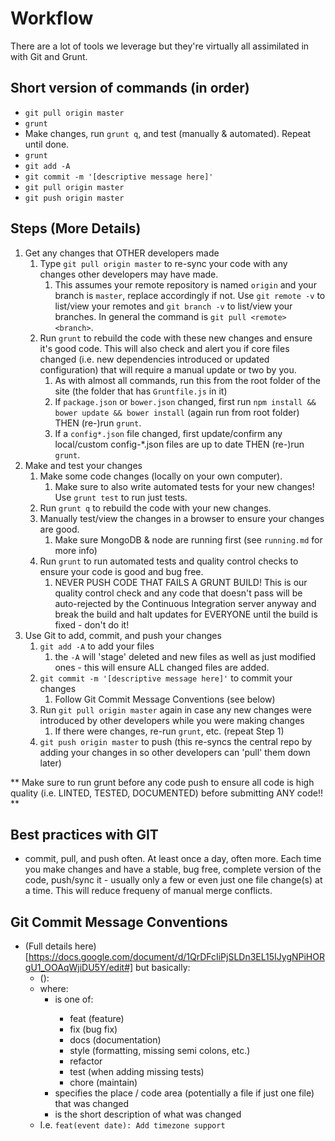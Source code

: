 # Workflow

There are a lot of tools we leverage but they're virtually all assimilated in with Git and Grunt.

## Short version of commands (in order)
- `git pull origin master`
- `grunt`
- Make changes, run `grunt q`, and test (manually & automated). Repeat until done.
- `grunt`
- `git add -A`
- `git commit -m '[descriptive message here]'`
- `git pull origin master`
- `git push origin master`


## Steps (More Details)
1. Get any changes that OTHER developers made
	1. Type `git pull origin master` to re-sync your code with any changes other developers may have made.
		1. This assumes your remote repository is named `origin` and your branch is `master`, replace accordingly if not. Use `git remote -v` to list/view your remotes and `git branch -v` to list/view your branches. In general the command is `git pull <remote> <branch>`.
	2. Run `grunt` to rebuild the code with these new changes and ensure it's good code. This will also check and alert you if core files changed (i.e. new dependencies introduced or updated configuration) that will require a manual update or two by you.
		1. As with almost all commands, run this from the root folder of the site (the folder that has `Gruntfile.js` in it)
		2. If `package.json` or `bower.json` changed, first run `npm install && bower update && bower install` (again run from root folder) THEN (re-)run `grunt`.
		3. If a `config*.json` file changed, first update/confirm any local/custom config-*.json files are up to date THEN (re-)run `grunt`.
2. Make and test your changes
	1. Make some code changes (locally on your own computer).
		1. Make sure to also write automated tests for your new changes! Use `grunt test` to run just tests.
	2. Run `grunt q` to rebuild the code with your new changes.
	3. Manually test/view the changes in a browser to ensure your changes are good.
		1. Make sure MongoDB & node are running first (see `running.md` for more info)
	4. Run `grunt` to run automated tests and quality control checks to ensure your code is good and bug free.
		1. NEVER PUSH CODE THAT FAILS A GRUNT BUILD! This is our quality control check and any code that doesn't pass will be auto-rejected by the Continuous Integration server anyway and break the build and halt updates for EVERYONE until the build is fixed - don't do it!
3. Use Git to add, commit, and push your changes
	1. `git add -A` to add your files
		1. the `-A` will 'stage' deleted and new files as well as just modified ones - this will ensure ALL changed files are added.
	2. `git commit -m '[descriptive message here]'` to commit your changes
		1. Follow Git Commit Message Conventions (see below)
	3. Run `git pull origin master` again in case any new changes were introduced by other developers while you were making changes
		1. If there were changes, re-run `grunt`, etc. (repeat Step 1)
	4. `git push origin master` to push (this re-syncs the central repo by adding your changes in so other developers can 'pull' them down later)
	
** Make sure to run grunt before any code push to ensure all code is high quality (i.e. LINTED, TESTED, DOCUMENTED) before submitting ANY code!! **



## Best practices with GIT

- commit, pull, and push often. At least once a day, often more. Each time you make changes and have a stable, bug free, complete version of the code, push/sync it - usually only a few or even just one file change(s) at a time. This will reduce frequeny of manual merge conflicts.



## Git Commit Message Conventions

- (Full details here)[https://docs.google.com/document/d/1QrDFcIiPjSLDn3EL15IJygNPiHORgU1_OOAqWjiDU5Y/edit#] but basically:
	- <type>(<scope>): <subject>
	- where:
		- <type> is one of:
			- feat (feature)
			- fix (bug fix)
			- docs (documentation)
			- style (formatting, missing semi colons, etc.)
			- refactor
			- test (when adding missing tests)
			- chore (maintain)
		- <scope> specifies the place / code area (potentially a file if just one file) that was changed
		- <subject> is the short description of what was changed
	- I.e. `feat(event date): Add timezone support`
	